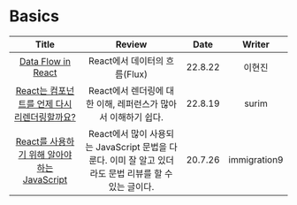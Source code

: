 # Basics

|                                                                                  Title                                                                                  |                                                 Review                                                 |  Date   |    Writer    |
| :---------------------------------------------------------------------------------------------------------------------------------------------------------------------: | :----------------------------------------------------------------------------------------------------: | :-----: | :----------: |
|                                     <a href="https://velog.io/@hyunjine/Data-Flows-in-React" target="_blank">Data Flow in React<a>                                      |                                     React에서 데이터의 흐름(Flux)                                      | 22.8.22 |    이현진    |
|                           <a href="https://velog.io/@surim014/react-rerender" target="_blank">React는 컴포넌트를 언제 다시 리렌더링할까요?<a>                           |                     React에서 렌더링에 대한 이해, 레퍼런스가 많아서 이해하기 쉽다.                     | 22.8.19 |    surim     |
| <a href="https://immigration9.github.io/react,javascript/2020/07/26/javascript-to-know-for-react.html" target="_blank">React를 사용하기 위해 알아야 하는 JavaScript <a> | React에서 많이 사용되는 JavaScript 문법을 다룬다. 이미 잘 알고 있더라도 문법 리뷰를 할 수 있는 글이다. | 20.7.26 | immigration9 |
